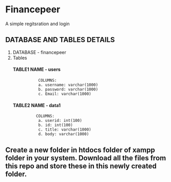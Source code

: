 # Financepeer
A simple regitsration and login 

## DATABASE AND TABLES DETAILS
1. DATABASE - financepeer
2. Tables
   #### TABLE1 NAME -  users
                  COLUMNS: 
                  a. username: varchar(1000)
                  b. password: varchar(1000)
                  c. Email: varchar(1000)
          
   #### TABLE2 NAME -  data1
                 COLUMNS: 
                  a. userid: int(100)
                  b. id: int(100)
                  c. title: varchar(1000)
                  d. body: varchar(1000)
 ##  Create a new folder in htdocs folder of xampp folder in your system. Download all the files from this repo and store these in this newly created folder.
   
